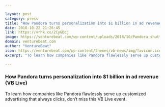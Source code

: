 ```yaml
---

layout: post
category: press
title: "How Pandora turns personalization into $1 billion in ad revenue (VB Live)"
date: 2018-10-22 21:26:45
link: https://vrhk.co/2CyGDcj
image: https://venturebeat.com/wp-content/uploads/2018/10/Pandora.shutterstock_1206830905.jpg?fit=1200%2C850&strip=all
domain: venturebeat.com
author: "VentureBeat"
icon: https://venturebeat.com/wp-content/themes/vb-news/img/favicon.ico
excerpt: "To learn how companies like Pandora flawlessly serve up customized advertising that always clicks, don’t miss this VB Live event."

---
```


### How Pandora turns personalization into $1 billion in ad revenue (VB Live)

To learn how companies like Pandora flawlessly serve up customized advertising that always clicks, don’t miss this VB Live event.